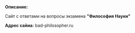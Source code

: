 **Описание:**

Сайт с ответами на вопросы экзамена **"Философия Науки"**

**Адрес сайиа:** bad-philosopher.ru
